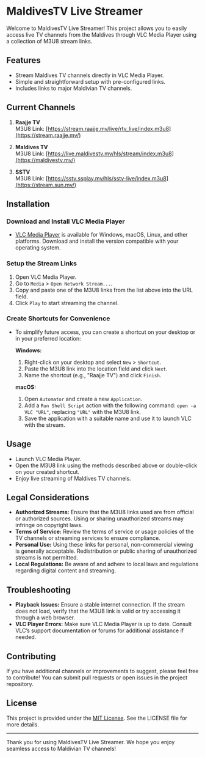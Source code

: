 # MaldivesTV Live Streamer

Welcome to MaldivesTV Live Streamer! This project allows you to easily access live TV channels from the Maldives through VLC Media Player using a collection of M3U8 stream links.

## Features
- Stream Maldives TV channels directly in VLC Media Player.
- Simple and straightforward setup with pre-configured links.
- Includes links to major Maldivian TV channels.

## Current Channels
1. **Raajje TV**  
   M3U8 Link: [https://stream.raajje.mv/live/rtv_live/index.m3u8](https://stream.raajje.mv/)
   
2. **Maldives TV**  
   M3U8 Link: [https://live.maldivestv.mv/hls/stream/index.m3u8](https://maldivestv.mv/)
   
3. **SSTV**  
   M3U8 Link: [https://sstv.ssplay.mv/hls/sstv-live/index.m3u8](https://stream.sun.mv/)

## Installation

### Download and Install VLC Media Player
- [VLC Media Player](https://www.videolan.org/vlc/) is available for Windows, macOS, Linux, and other platforms. Download and install the version compatible with your operating system.

### Setup the Stream Links
1. Open VLC Media Player.
2. Go to `Media` > `Open Network Stream...`.
3. Copy and paste one of the M3U8 links from the list above into the URL field.
4. Click `Play` to start streaming the channel.

### Create Shortcuts for Convenience
- To simplify future access, you can create a shortcut on your desktop or in your preferred location:
  
  **Windows:**
  1. Right-click on your desktop and select `New` > `Shortcut`.
  2. Paste the M3U8 link into the location field and click `Next`.
  3. Name the shortcut (e.g., "Raajje TV") and click `Finish`.

  **macOS:**
  1. Open `Automator` and create a new `Application`.
  2. Add a `Run Shell Script` action with the following command: `open -a VLC "URL"`, replacing `"URL"` with the M3U8 link.
  3. Save the application with a suitable name and use it to launch VLC with the stream.

## Usage
- Launch VLC Media Player.
- Open the M3U8 link using the methods described above or double-click on your created shortcut.
- Enjoy live streaming of Maldives TV channels.

## Legal Considerations

- **Authorized Streams:** Ensure that the M3U8 links used are from official or authorized sources. Using or sharing unauthorized streams may infringe on copyright laws.
- **Terms of Service:** Review the terms of service or usage policies of the TV channels or streaming services to ensure compliance.
- **Personal Use:** Using these links for personal, non-commercial viewing is generally acceptable. Redistribution or public sharing of unauthorized streams is not permitted.
- **Local Regulations:** Be aware of and adhere to local laws and regulations regarding digital content and streaming.

## Troubleshooting

- **Playback Issues:** Ensure a stable internet connection. If the stream does not load, verify that the M3U8 link is valid or try accessing it through a web browser.
- **VLC Player Errors:** Make sure VLC Media Player is up to date. Consult VLC’s support documentation or forums for additional assistance if needed.

## Contributing

If you have additional channels or improvements to suggest, please feel free to contribute! You can submit pull requests or open issues in the project repository.

## License

This project is provided under the [MIT License](https://opensource.org/licenses/MIT). See the LICENSE file for more details.

---

Thank you for using MaldivesTV Live Streamer. We hope you enjoy seamless access to Maldivian TV channels!

